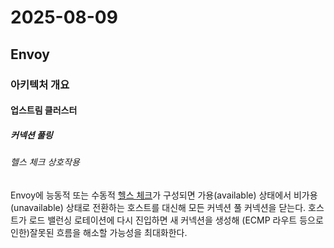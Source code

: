 # 2025-08-09

## Envoy

### 아키텍처 개요

#### 업스트림 클러스터

##### 커넥션 풀링

###### 헬스 체크 상호작용

Envoy에 능동적 또는 수동적 [헬스 체크][arch-upstream-clusters-health-checking]가 구성되면 가용(available) 상태에서 비가용(unavailable) 상태로 전환하는 호스트를 대신해 모든 커넥션 풀 커넥션을 닫는다. 호스트가 로드 밸런싱 로테이션에 다시 진입하면 새 커넥션을 생성해 (ECMP 라우트 등으로 인한)잘못된 흐름을 해소할 가능성을 최대화한다.

[arch-upstream-clusters-health-checking]: https://www.envoyproxy.io/docs/envoy/latest/intro/arch_overview/upstream/health_checking#arch-overview-health-checking